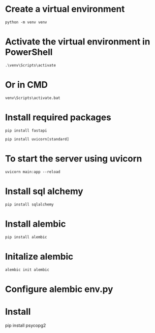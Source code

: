 # Create a virtual environment
```
python -m venv venv
```

# Activate the virtual environment in PowerShell
```
.\venv\Scripts\activate
```

# Or in CMD
```
venv\Scripts\activate.bat
```


# Install required packages
```
pip install fastapi
```
```
pip install uvicorn[standard]
```

# To start the server using uvicorn
```
uvicorn main:app --reload
```

# Install sql alchemy
```
pip install sqlalchemy
```

# Install alembic
```
pip install alembic
```

# Initalize alembic
```
alembic init alembic
```

# Configure alembic env.py

# Install
pip install psycopg2







